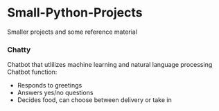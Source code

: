 # Small-Python-Projects
Smaller projects and some reference material

### Chatty
Chatbot that utlilizes machine learning and natural language processing
Chatbot function:
- Responds to greetings
- Answers yes/no questions
- Decides food, can choose between delivery or take in 
